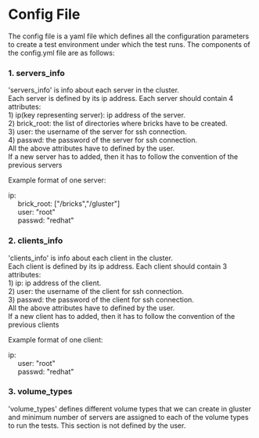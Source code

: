 <h1>Config File</h1>

The config file is a yaml file which defines all the configuration parameters
to create a test environment under which the test runs.
The components of the config.yml file are as follows:

<h3>1. servers_info</h3>
'servers_info' is info about each server in the cluster.<br>
Each server is defined by its ip address.
Each server should contain 4 attributes:<br>
1) ip(key representing server): ip address of the server.<br>
2) brick_root: the list of directories where bricks have to be created.<br>
3) user: the username of the server for ssh connection.<br>
4) passwd: the password of the server for ssh connection.<br>
All the above attributes have to defined by the user.<br>
If a new server has to added, then it has to follow the convention of the
previous servers

Example format of one server:<br>

ip:<br>
    &nbsp;&nbsp;&nbsp;&nbsp; brick_root: ["/bricks","/gluster"]<br>
    &nbsp;&nbsp;&nbsp;&nbsp; user: "root"<br>
    &nbsp;&nbsp;&nbsp;&nbsp; passwd: "redhat"<br>

<h3>2. clients_info</h3>
'clients_info' is info about each client in the cluster.<br>
Each client is defined by its ip address.
Each client should contain 3 attributes:<br>
1) ip: ip address of the client.<br>
2) user: the username of the client for ssh connection.<br>
3) passwd: the password of the client for ssh connection.<br>
All the above attributes have to defined by the user.<br>
If a new client has to added, then it has to follow the convention of the
previous clients 

Example format of one client:<br>

ip:<br>
   &nbsp;&nbsp;&nbsp;&nbsp; user: "root"<br>
   &nbsp;&nbsp;&nbsp;&nbsp; passwd: "redhat"<br>

<h3>3. volume_types</h3>
'volume_types' defines different volume types that we can create in
gluster and minimum number of servers are assigned to each of the
volume types to run the tests. This section is not defined by the user.
